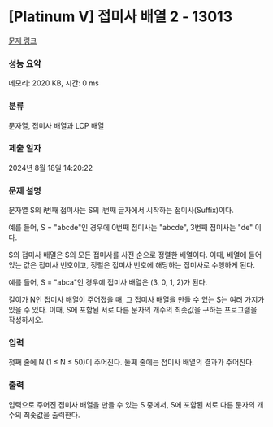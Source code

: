 # [Platinum V] 접미사 배열 2 - 13013 

[문제 링크](https://www.acmicpc.net/problem/13013) 

### 성능 요약

메모리: 2020 KB, 시간: 0 ms

### 분류

문자열, 접미사 배열과 LCP 배열

### 제출 일자

2024년 8월 18일 14:20:22

### 문제 설명

<p>문자열 S의 i번째 접미사는 S의 i번째 글자에서 시작하는 접미사(Suffix)이다.</p>

<p>예를 들어, S = "abcde"인 경우에 0번째 접미사는 "abcde", 3번째 접미사는 "de" 이다.</p>

<p>S의 접미사 배열은 S의 모든 접미사를 사전 순으로 정렬한 배열이다. 이때, 배열에 들어있는 값은 접미사 번호이고, 정렬은 접미사 번호에 해당하는 접미사로 수행하게 된다.</p>

<p>예를 들어, S = "abca"인 경우에 접미사 배열은 (3, 0, 1, 2)가 된다.</p>

<p>길이가 N인 접미사 배열이 주어졌을 때, 그 접미사 배열을 만들 수 있는 S는 여러 가지가 있을 수 있다. 이때, S에 포함된 서로 다른 문자의 개수의 최솟값을 구하는 프로그램을 작성하시오.</p>

### 입력 

 <p>첫째 줄에 N (1 ≤ N ≤ 50)이 주어진다. 둘째 줄에는 접미사 배열의 결과가 주어진다.</p>

### 출력 

 <p>입력으로 주어진 접미사 배열을 만들 수 있는 S 중에서, S에 포함된 서로 다른 문자의 개수의 최솟값을 출력한다.</p>

